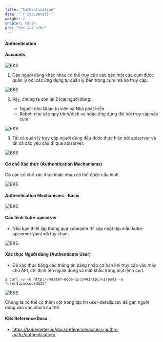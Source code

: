 ```yaml
---
title: "Authentication"
date: "`r Sys.Date()`"
weight: 2
chapter: false
pre: "<b> 1.2 </b>"
---
```



#### Authentication

#### Accounts

![EKS](/images/0001/0004.png?featherlight=false&width=90pc)

1. Các người dùng khác nhau có thể truy cập vào bảo mật của cụm được quản lý bởi các ứng dụng tự quản lý bên trong cụm mà họ truy cập.

![EKS](/images/0001/0005.png?featherlight=false&width=90pc)

2. Vậy, chúng ta còn lại 2 loại người dùng:

    - Người: như Quản trị viên và Nhà phát triển
    - Robot: như các quy trình/dịch vụ hoặc ứng dụng đòi hỏi truy cập vào cụm.

![EKS](/images/0001/0006.png?featherlight=false&width=90pc)


3. Tất cả quản lý truy cập người dùng đều được thực hiện bởi apiserver và tất cả các yêu cầu đi qua apiserver.

![EKS](/images/0001/0007.png?featherlight=false&width=90pc)

#### Cơ chế Xác thực (Authentication Mechanisms)

Có các cơ chế xác thực khác nhau có thể được cấu hình.

![EKS](/images/0001/0008.png?featherlight=false&width=90pc)

#### Authentication Mechanisms - Basic

![EKS](/images/0001/0009.png?featherlight=false&width=90pc)

#### Cấu hình kube-apiserver

- Nếu bạn thiết lập thông qua kubeadm thì cập nhật tệp mẫu kube-apiserver.yaml với tùy chọn.

![EKS](/images/0001/00010.png?featherlight=false&width=90pc)

#### Xác thực Người dùng (Authenticate User)

- Để xác thực bằng các thông tin đăng nhập cơ bản khi truy cập vào máy chủ API, chỉ định tên người dùng và mật khẩu trong một lệnh curl.

```
$ curl -v -k http://master-node-ip:6443/api/v1/pods -u "user1:password123"
```

![EKS](/images/0001/00011.png?featherlight=false&width=90pc)


Chúng ta có thể có thêm cột trong tập tin user-details.csv để gán người dùng vào các nhóm cụ thể.


#### K8s Reference Docs

- https://kubernetes.io/docs/reference/access-authn-authz/authentication/

